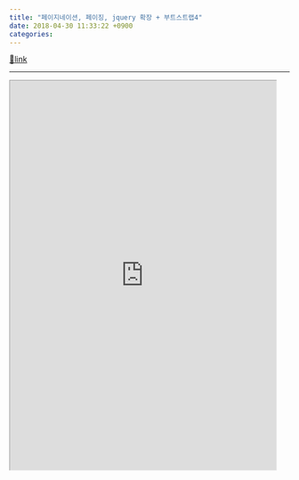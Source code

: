 ```yaml
---
title: "페이지네이션, 페이징, jquery 확장 + 부트스트랩4"
date: 2018-04-30 11:33:22 +0900
categories: 
---
```

[🔗link](http://www.mins01.com/mh/tech/read/1155)
***


<iframe frameborder="1" height="700" src="http://www.mins01.com/web_work/doc/UI/pagination/pagination.html" style="border-width: 1px;" width="95%"></iframe>
